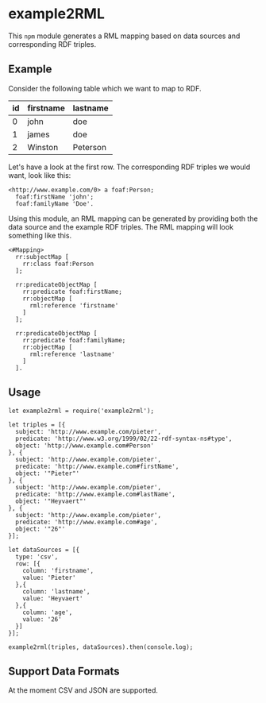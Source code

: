 # example2RML

This `npm` module generates a RML mapping based on data sources and corresponding RDF triples.

## Example

Consider the following table which we want to map to RDF.

| id | firstname | lastname |
|----|-----------|----------|
| 0  | john      | doe      |
| 1  | james     | doe      |
| 2  | Winston   | Peterson |

Let's have a look at the first row. The corresponding RDF triples we would want, look like this:

```$turtle
<http://www.example.com/0> a foaf:Person;
  foaf:firstName 'john';
  foaf:familyName 'Doe'.
```

Using this module, an RML mapping can be generated by providing both the data source and the example RDF triples.
The RML mapping will look something like this.

```$turtle
<#Mapping>
  rr:subjectMap [
    rr:class foaf:Person
  ];
  
  rr:predicateObjectMap [
    rr:predicate foaf:firstName;
    rr:objectMap [
      rml:reference 'firstname'
    ]
  ];
  
  rr:predicateObjectMap [
    rr:predicate foaf:familyName;
    rr:objectMap [
      rml:reference 'lastname'
    ]
  ].
```

## Usage

```$JavaScript
let example2rml = require('example2rml');

let triples = [{
  subject: 'http://www.example.com/pieter',
  predicate: 'http://www.w3.org/1999/02/22-rdf-syntax-ns#type',
  object: 'http://www.example.com#Person'
}, {
  subject: 'http://www.example.com/pieter',
  predicate: 'http://www.example.com#firstName',
  object: '"Pieter"'
}, {
  subject: 'http://www.example.com/pieter',
  predicate: 'http://www.example.com#lastName',
  object: '"Heyvaert"'
}, {
  subject: 'http://www.example.com/pieter',
  predicate: 'http://www.example.com#age',
  object: '"26"'
}];

let dataSources = [{
  type: 'csv',
  row: [{
    column: 'firstname',
    value: 'Pieter'
  },{
    column: 'lastname',
    value: 'Heyvaert'
  },{
    column: 'age',
    value: '26'
  }]
}];

example2rml(triples, dataSources).then(console.log);
```

## Support Data Formats
At the moment CSV and JSON are supported.
